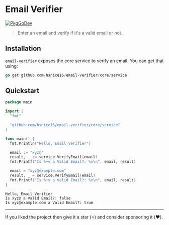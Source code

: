 # Email Verifier

[![PkgGoDev](https://pkg.go.dev/badge/github.com/hsnice16/email-verifier@v0.1.0/core/service#pkg-overview)](https://pkg.go.dev/github.com/hsnice16/email-verifier@v0.1.0/core/service)

> Enter an email and verify if it's a valid email or not.

## Installation

`email-verifier` exposes the core service to verify an email. You can get that using:

```go
go get github.com/hsnice16/email-verifier/core/service
```

## Quickstart

```go
package main

import (
  "fmt"

  "github.com/hsnice16/email-verifier/core/service"
)

func main() {
  fmt.Println("Hello, Email Verifier")

  email := "xyz@"
  result, _ := service.VerifyEmail(email)
  fmt.Printf("Is %+v a Valid Email?: %v\n", email, result)

  email = "xyz@example.com"
  result, _ = service.VerifyEmail(email)
  fmt.Printf("Is %+v a Valid Email?: %v\n", email, result)
}
```

```text
Hello, Email Verifier
Is xyz@ a Valid Email?: false
Is xyz@example.com a Valid Email?: true
```

---

If you liked the project then give it a star (⭐️) and consider sponsoring it (❤️).
